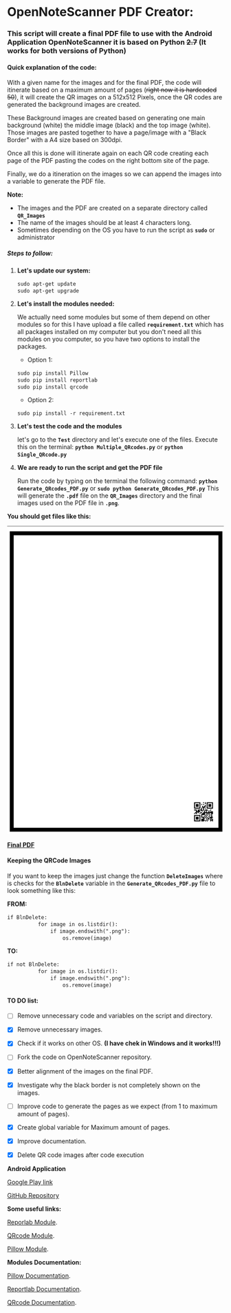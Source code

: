 # OpenNoteScanner PDF Creator:

### This script will create a final PDF file to use with the Android Application OpenNoteScanner it is based on Python ~~2.7~~ (It works for both versions of Python)

#### Quick explanation of the code:

With a given name for the images and for the final PDF, the code will itinerate based on a maximum amount of pages (~~right now it is hardcoded 50~~), it will create the QR images on a 512x512 Pixels, once the QR codes are generated the background images are created.

These Background images are created based on generating one main background (white) the middle image (black) and the top image (white). Those images are pasted together to have a page/image with a "Black Border" with a A4 size based on 300dpi.

Once all this is done will itinerate again on each QR code creating each page of the PDF pasting the codes on the right bottom site of the page.

Finally, we do a itineration on the images so we can append the images into a variable to generate the PDF file.

**Note:**

* The images and the PDF are created on a separate directory called **`QR_Images`**
* The name of the images should be at least 4 characters long.
* Sometimes depending on the OS you have to run the script as **`sudo`** or administrator

##### **Steps to follow:**

  1. **Let's update our system:**

     ```
     sudo apt-get update
     sudo apt-get upgrade
     ```

  2. **Let's install the modules needed:**
  
      We actually need some modules but some of them depend on other modules so for this I have upload a file called **`requirement.txt`** which has all packages installed on my computer but you don't need all this modules on you computer, so you have two options to install the packages.

       * Option 1:
       ```
       sudo pip install Pillow
       sudo pip install reportlab
       sudo pip install qrcode
       ```
       * Option 2:
       ```
       sudo pip install -r requirement.txt
       ```

  3. **Let's test the code and the modules**
  
      let's go to the **`Test`** directory and let's execute one of the files.
      Execute this on the terminal: **`python Multiple_QRcodes.py`** or **`python Single_QRcode.py`**

  4. **We are ready to run the script and get the PDF file**
  
      Run the code by typing on the terminal the following command: **`python Generate_QRcodes_PDF.py`** or **`sudo python Generate_QRcodes_PDF.py`**
      This will generate the **`.pdf`** file on the **`QR_Images`** directory and the final images used on the  PDF file in 
    **`.png`**.

  **You should get files like this:**

  ![Final Images on the PDF](https://github.com/yeyeto2788/OpenNoteScannerPDF/blob/master/TestImage.png)

  [**Final PDF**](https://github.com/yeyeto2788/OpenNoteScannerPDF/blob/master/QR_Images/Final.pdf)

#### **Keeping the QRCode Images**

If you want to keep the images just change the function **`DeleteImages`** where is checks for the **`BlnDelete`** variable in the **`Generate_QRcodes_PDF.py`** file to look something like this:

**FROM:**

```
if BlnDelete:
          for image in os.listdir():
              if image.endswith(".png"):
                  os.remove(image)
```

**TO:**

```
if not BlnDelete:
          for image in os.listdir():
              if image.endswith(".png"):
                  os.remove(image)
```

#### TO DO list:

- [ ] Remove unnecessary code and variables on the script and directory.

- [x] Remove unnecessary images.

- [x] Check if it works on other OS. **(I have chek in Windows and it works!!!)**

- [ ] Fork the code on OpenNoteScanner repository.

- [x] Better alignment of the images on the final PDF.

- [x] Investigate why the black border is not completely shown on the images.

- [ ] Improve code to generate the pages as we expect (from 1 to maximum amount of pages).

- [x] Create global variable for Maximum amount of pages.

- [x] Improve documentation.

- [x] Delete QR code images after code execution



**Android Application**

[Google Play link](https://play.google.com/store/apps/details?id=com.todobom.opennotescanner&utm_source=global_co&utm_medium=prtnr&utm_content=Mar2515&utm_campaign=PartBadge&pcampaignid=MKT-Other-global-all-co-prtnr-py-PartBadge-Mar2515-1)

[GitHub Repository](https://github.com/ctodobom/OpenNoteScanner)

**Some useful links:**

[Reporlab Module](https://pypi.python.org/pypi/reportlab/2.7).

[QRcode Module](https://pypi.python.org/pypi/qrcode/2.7).

[Pillow Module](https://pypi.python.org/pypi/Pillow/2.7.0).


**Modules Documentation:**

[Pillow Documentation](http://pillow.readthedocs.io/en/3.0.x/installation.html).

[Reportlab Documentation](https://www.reportlab.com/docs/reportlab-userguide.pdf).

[QRcode Documentation](https://github.com/lincolnloop/python-qrcode).
